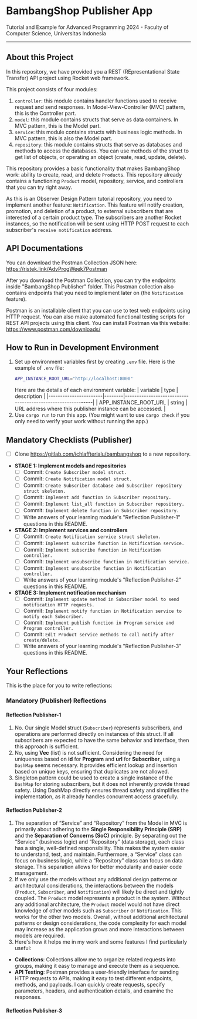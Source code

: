 # BambangShop Publisher App
Tutorial and Example for Advanced Programming 2024 - Faculty of Computer Science, Universitas Indonesia

---

## About this Project
In this repository, we have provided you a REST (REpresentational State Transfer) API project using Rocket web framework.

This project consists of four modules:
1.  `controller`: this module contains handler functions used to receive request and send responses.
    In Model-View-Controller (MVC) pattern, this is the Controller part.
2.  `model`: this module contains structs that serve as data containers.
    In MVC pattern, this is the Model part.
3.  `service`: this module contains structs with business logic methods.
    In MVC pattern, this is also the Model part.
4.  `repository`: this module contains structs that serve as databases and methods to access the databases.
    You can use methods of the struct to get list of objects, or operating an object (create, read, update, delete).

This repository provides a basic functionality that makes BambangShop work: ability to create, read, and delete `Product`s.
This repository already contains a functioning `Product` model, repository, service, and controllers that you can try right away.

As this is an Observer Design Pattern tutorial repository, you need to implement another feature: `Notification`.
This feature will notify creation, promotion, and deletion of a product, to external subscribers that are interested of a certain product type.
The subscribers are another Rocket instances, so the notification will be sent using HTTP POST request to each subscriber's `receive notification` address.

## API Documentations

You can download the Postman Collection JSON here: https://ristek.link/AdvProgWeek7Postman

After you download the Postman Collection, you can try the endpoints inside "BambangShop Publisher" folder.
This Postman collection also contains endpoints that you need to implement later on (the `Notification` feature).

Postman is an installable client that you can use to test web endpoints using HTTP request.
You can also make automated functional testing scripts for REST API projects using this client.
You can install Postman via this website: https://www.postman.com/downloads/

## How to Run in Development Environment
1.  Set up environment variables first by creating `.env` file.
    Here is the example of `.env` file:
    ```bash
    APP_INSTANCE_ROOT_URL="http://localhost:8000"
    ```
    Here are the details of each environment variable:
    | variable              | type   | description                                                |
    |-----------------------|--------|------------------------------------------------------------|
    | APP_INSTANCE_ROOT_URL | string | URL address where this publisher instance can be accessed. |
2.  Use `cargo run` to run this app.
    (You might want to use `cargo check` if you only need to verify your work without running the app.)

## Mandatory Checklists (Publisher)
-   [ ] Clone https://gitlab.com/ichlaffterlalu/bambangshop to a new repository.
-   **STAGE 1: Implement models and repositories**
    -   [ ] Commit: `Create Subscriber model struct.`
    -   [ ] Commit: `Create Notification model struct.`
    -   [ ] Commit: `Create Subscriber database and Subscriber repository struct skeleton.`
    -   [ ] Commit: `Implement add function in Subscriber repository.`
    -   [ ] Commit: `Implement list_all function in Subscriber repository.`
    -   [ ] Commit: `Implement delete function in Subscriber repository.`
    -   [ ] Write answers of your learning module's "Reflection Publisher-1" questions in this README.
-   **STAGE 2: Implement services and controllers**
    -   [ ] Commit: `Create Notification service struct skeleton.`
    -   [ ] Commit: `Implement subscribe function in Notification service.`
    -   [ ] Commit: `Implement subscribe function in Notification controller.`
    -   [ ] Commit: `Implement unsubscribe function in Notification service.`
    -   [ ] Commit: `Implement unsubscribe function in Notification controller.`
    -   [ ] Write answers of your learning module's "Reflection Publisher-2" questions in this README.
-   **STAGE 3: Implement notification mechanism**
    -   [ ] Commit: `Implement update method in Subscriber model to send notification HTTP requests.`
    -   [ ] Commit: `Implement notify function in Notification service to notify each Subscriber.`
    -   [ ] Commit: `Implement publish function in Program service and Program controller.`
    -   [ ] Commit: `Edit Product service methods to call notify after create/delete.`
    -   [ ] Write answers of your learning module's "Reflection Publisher-3" questions in this README.

## Your Reflections
This is the place for you to write reflections:

### Mandatory (Publisher) Reflections

#### Reflection Publisher-1
1. No. Our single Model struct (`Subscriber`) represents subscribers, and operations are performed directly on instances of this struct. If all subscribers are expected to have the same behavior and interface, then this approach is sufficient.
2. No, using **Vec** (list) is not sufficient. Considering the need for uniqueness based on **id** for **Program** and **url** for **Subscriber**, using a `DashMap` seems necessary. It provides efficient lookup and insertion based on unique keys, ensuring that duplicates are not allowed.
3. Singleton pattern could be used to create a single instance of the `DashMap` for storing subscribers, but it does not inherently provide thread safety. Using DashMap directly ensures thread safety and simplifies the implementation, as it already handles concurrent access gracefully.

#### Reflection Publisher-2
1. The separation of “Service” and “Repository” from the Model in MVC is primarily about adhering to the **Single Responsibility Principle (SRP)** and the **Separation of Concerns (SoC)** principle. By separating out the “Service” (business logic) and “Repository” (data storage), each class has a single, well-defined responsibility. This makes the system easier to understand, test, and maintain. Furthermore, a “Service” class can focus on business logic, while a “Repository” class can focus on data storage. This separation allows for better modularity and easier code management.
2. If we only use the models without any additional design patterns or architectural considerations, the interactions between the models (`Product`, `Subscriber`, and `Notification`) will likely be direct and tightly coupled. The `Product` model represents a product in the system. Without any additional architecture, the `Product` model would not have direct knowledge of other models such as `Subscriber` or `Notification`. This works for the other two models. Overall, without additional architectural patterns or design considerations, the code complexity for each model may increase as the application grows and more interactions between models are required.
3. Here's how it helps me in my work and some features I find particularly useful:
- **Collections**: Collections allow me to organize related requests into groups, making it easy to manage and execute them as a sequence.
- **API Testing**: Postman provides a user-friendly interface for sending HTTP requests to APIs, making it easy to test different endpoints, methods, and payloads. I can quickly create requests, specify parameters, headers, and authentication details, and examine the responses.

#### Reflection Publisher-3
